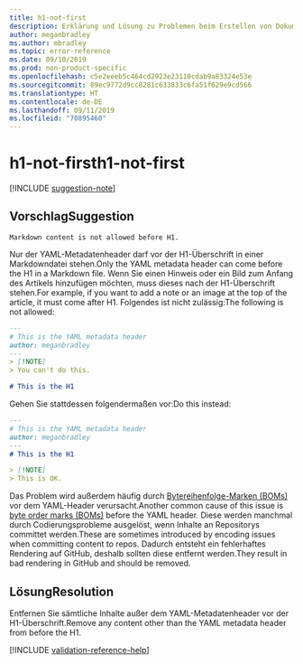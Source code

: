 ```yaml
---
title: h1-not-first
description: Erklärung und Lösung zu Problemen beim Erstellen von Dokumentationsartikeln – h1-not-first
author: meganbradley
ms.author: mbradley
ms.topic: error-reference
ms.date: 09/10/2019
ms.prod: non-product-specific
ms.openlocfilehash: c5e2eeeb5c464cd2923e23110cdab9a83324e53e
ms.sourcegitcommit: 89ec9772d9cc8281c633833c6fa51f629e9cd566
ms.translationtype: HT
ms.contentlocale: de-DE
ms.lasthandoff: 09/11/2019
ms.locfileid: "70895460"
---
```

# <a name="h1-not-first"></a><span data-ttu-id="76a49-103">h1-not-first</span><span class="sxs-lookup"><span data-stu-id="76a49-103">h1-not-first</span></span>

[!INCLUDE [suggestion-note](includes/suggestion-note.md)]

## <a name="suggestion"></a><span data-ttu-id="76a49-104">Vorschlag</span><span class="sxs-lookup"><span data-stu-id="76a49-104">Suggestion</span></span>

`Markdown content is not allowed before H1.`

<span data-ttu-id="76a49-105">Nur der YAML-Metadatenheader darf vor der H1-Überschrift in einer Markdowndatei stehen.</span><span class="sxs-lookup"><span data-stu-id="76a49-105">Only the YAML metadata header can come before the H1 in a Markdown file.</span></span> <span data-ttu-id="76a49-106">Wenn Sie einen Hinweis oder ein Bild zum Anfang des Artikels hinzufügen möchten, muss dieses nach der H1-Überschrift stehen.</span><span class="sxs-lookup"><span data-stu-id="76a49-106">For example, if you want to add a note or an image at the top of the article, it must come after H1.</span></span> <span data-ttu-id="76a49-107">Folgendes ist nicht zulässig:</span><span class="sxs-lookup"><span data-stu-id="76a49-107">The following is not allowed:</span></span>

```markdown
---
# This is the YAML metadata header
author: meganbradley
---
> [!NOTE]
> You can't do this.

# This is the H1
```

<span data-ttu-id="76a49-108">Gehen Sie stattdessen folgendermaßen vor:</span><span class="sxs-lookup"><span data-stu-id="76a49-108">Do this instead:</span></span>

```markdown
---
# This is the YAML metadata header
author: meganbradley
---
# This is the H1

> [!NOTE]
> This is OK.
```

<span data-ttu-id="76a49-109">Das Problem wird außerdem häufig durch [Bytereihenfolge-Marken (BOMs)](http://www.websina.com/bugzero/kb/unicode-bom.html) vor dem YAML-Header verursacht.</span><span class="sxs-lookup"><span data-stu-id="76a49-109">Another common cause of this issue is [byte order marks (BOMs)](http://www.websina.com/bugzero/kb/unicode-bom.html) before the YAML header.</span></span> <span data-ttu-id="76a49-110">Diese werden manchmal durch Codierungsprobleme ausgelöst, wenn Inhalte an Repositorys committet werden.</span><span class="sxs-lookup"><span data-stu-id="76a49-110">These are sometimes introduced by encoding issues when committing content to repos.</span></span> <span data-ttu-id="76a49-111">Dadurch entsteht ein fehlerhaftes Rendering auf GitHub, deshalb sollten diese entfernt werden.</span><span class="sxs-lookup"><span data-stu-id="76a49-111">They result in bad rendering in GitHub and should be removed.</span></span>

## <a name="resolution"></a><span data-ttu-id="76a49-112">Lösung</span><span class="sxs-lookup"><span data-stu-id="76a49-112">Resolution</span></span>

<span data-ttu-id="76a49-113">Entfernen Sie sämtliche Inhalte außer dem YAML-Metadatenheader vor der H1-Überschrift.</span><span class="sxs-lookup"><span data-stu-id="76a49-113">Remove any content other than the YAML metadata header from before the H1.</span></span>

<!--make sure to add this file to your includes folder and verify the path-->
[!INCLUDE [validation-reference-help](includes/validation-reference-help.md)]
